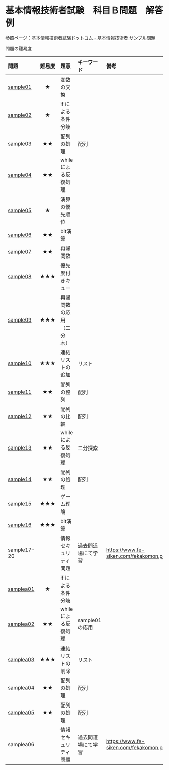 # 基本情報技術者試験　科目Ｂ問題　解答例

参照ページ：[基本情報技術者試験ドットコム - 基本情報技術者 サンプル問題](https://www.fe-siken.com/kakomon/sample/)

問題の難易度

|問題|難易度|題意|キーワード|備考|
|:--|:--:|:--|:--|:--|
|[sample01](./Ruby/sample01.rb)|★|変数の交換|
|[sample02](./Ruby/sample02.rb)|★|if による条件分岐|
|[sample03](./Ruby/sample03.rb)|★★|配列の処理|配列|
|[sample04](./Ruby/sample04.rb)|★★|while による反復処理|
|[sample05](./Ruby/sample05.rb)|★|演算の優先順位|
|[sample06](./Ruby/sample06.rb)|★★|bit演算|
|[sample07](./Ruby/sample07.rb)|★★|再帰関数|
|[sample08](./Ruby/sample08.rb)|★★★|優先度付きキュー|
|[sample09](./Ruby/sample09.rb)|★★★|再帰関数の応用（二分木）|
|[sample10](./Ruby/sample10.rb)|★★★|連結リストの追加|リスト|
|[sample11](./Ruby/sample11.rb)|★★|配列の整列|配列|
|[sample12](./Ruby/sample12.rb)|★★|配列の比較|配列|
|[sample13](./Ruby/sample13.rb)|★★|while による反復処理|二分探索|
|[sample14](./Ruby/sample14.rb)|★★|配列の処理|配列|
|[sample15](./Ruby/sample15.rb)|★★★|ゲーム理論|
|[sample16](./Ruby/sample16.rb)|★★★|bit演算|
|sample17-20||情報セキュリティ問題|過去問道場にて学習|https://www.fe-siken.com/fekakomon.php
|[samplea01](./Ruby/samplea01.rb)|★|if による条件分岐|
|[samplea02](./Ruby/samplea02.rb)|★★|while による反復処理|sample01の応用|
|[samplea03](./Ruby/samplea03.rb)|★★★|連結リストの削除|リスト|
|[samplea04](./Ruby/samplea04.rb)|★★|配列の処理|配列|
|[samplea05](./Ruby/samplea05.rb)|★★|配列の処理|配列|
|samplea06||情報セキュリティ問題|過去問道場にて学習|https://www.fe-siken.com/fekakomon.php